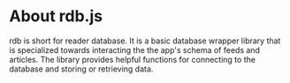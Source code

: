 
# About rdb.js

rdb is short for reader database. It is a basic database wrapper library that is specialized towards interacting the the app's schema of feeds and articles. The library provides helpful functions for connecting to the database and storing or retrieving data.
